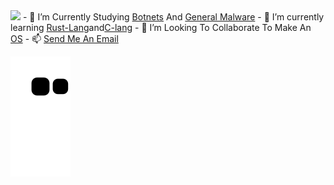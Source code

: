 <img height="180em" src="https://github-readme-stats.vercel.app/api/top-langs/?username=pontiuspilante&layout=compact&langs_count=7&theme=dracula"/>
- 👀 I’m Currently Studying <a href="https://en.wikipedia.org/wiki/Botnet">Botnets</a> And <a href="https://en.wikipedia.org/wiki/Malware">General Malware</a>
- 🌱 I’m currently learning <a href="https://www.rust-lang.org/">Rust-Lang</a>and<a href="https://en.wikipedia.org/wiki/C_(programming_language)">C-lang</a>
- 💞️ I’m Looking To Collaborate To Make An <a href="https://en.wikipedia.org/wiki/Operating_system">OS</a>
- 📫 <a href = "mailto: keatonlango30@Protonmail.com">Send Me An Email</a>



<img src="https://github.com/rafaballerini/rafaballerini/blob/output/github-contribution-grid-snake.svg" alt="sneke"></a>

